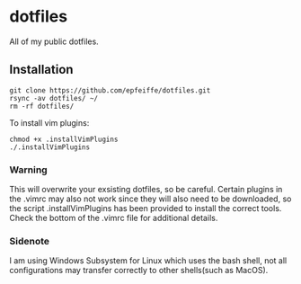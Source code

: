 # dotfiles
All of my public dotfiles.

Installation
------------
```
git clone https://github.com/epfeiffe/dotfiles.git
rsync -av dotfiles/ ~/
rm -rf dotfiles/
```
To install vim plugins:
```
chmod +x .installVimPlugins
./.installVimPlugins
```

### Warning
This will overwrite your exsisting dotfiles, so be careful. Certain plugins in the .vimrc may also not work since they will also need to be downloaded, so the script .installVimPlugins has been provided to install the correct tools. Check the bottom of the .vimrc file for additional details. 
### Sidenote
I am using Windows Subsystem for Linux which uses the bash shell, not all configurations may transfer correctly to other shells(such as MacOS).
